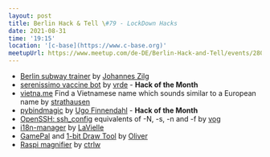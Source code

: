 ```yaml
---
layout: post
title: Berlin Hack & Tell \#79 - LockDown Hacks
date: 2021-08-31
time: '19:15'
location: '[c-base](https://www.c-base.org)'
meetupUrl: https://www.meetup.com/de-DE/Berlin-Hack-and-Tell/events/280321478/
---
```


* [Berlin subway trainer](http://jzilg.de/subway-trainer/) by [Johannes Zilg](https://github.com/jzilg)
* [serenissimo vaccine bot](https://github.com/vrde/serenissimo) by [vrde](https://github.com/vrde) - **Hack of the Month**
* [vietna.me](https://github.com/strathausen/vietname) Find a Vietnamese name which sounds similar to a European name by [strathausen](https://github.com/strathausen)
* [pybindmagic](https://git.finnendahl.de/Yugon/pybindmagic) by [Ugo Finnendahl](https://git.finnendahl.de/Yugon) - **Hack of the Month**
* [OpenSSH: ssh_config](https://njh.eu/openssh) equivalents of -N, -s, -n and -f by [vog](https://github.com/vog)
* [i18n-manager](https://github.com/LaVielle/i18n-manager) by [LaVielle](https://github.com/LaVielle)
* [GamePal](https://makeprojects.com/de/project/gamepal-poor-mans-mini-keyboard) and [1-bit Draw Tool](https://sp4ce.berlin/tools/simple_draw.html) by [Oliver](https://github.com/SP4CEberlin)
* [Raspi magnifier](https://github.com/ctrlw/magni) by [ctrlw](https://github.com/ctrlw)
